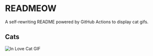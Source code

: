 # READMEOW

A self-rewriting README powered by GitHub Actions to display cat gifs.

## Cats

![In Love Cat GIF](https://media0.giphy.com/media/v1.Y2lkPTlhY2QwMmRhMW0zcmMzdnpuNmZuZWJhYzA4eTdzcDk0bnVjMDN5bDRobWs0aGo2eSZlcD12MV9naWZzX3NlYXJjaCZjdD1n/MDJ9IbxxvDUQM/200.gif)
